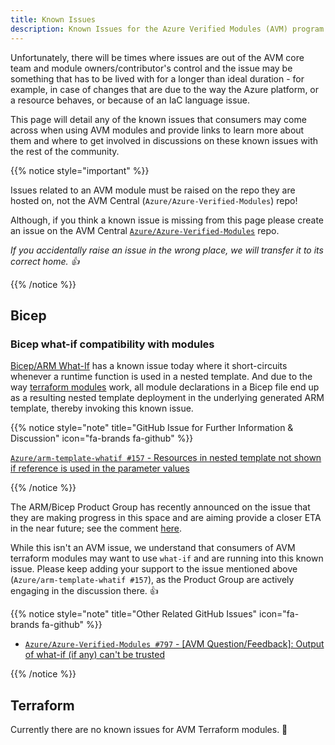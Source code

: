 ```yaml
---
title: Known Issues
description: Known Issues for the Azure Verified Modules (AVM) program
---
```


Unfortunately, there will be times where issues are out of the AVM core team and module owners/contributor's control and the issue may be something that has to be lived with for a longer than ideal duration - for example, in case of changes that are due to the way the Azure platform, or a resource behaves, or because of an IaC language issue.

This page will detail any of the known issues that consumers may come across when using AVM modules and provide links to learn more about them and where to get involved in discussions on these known issues with the rest of the community.

{{% notice style="important" %}}

Issues related to an AVM module must be raised on the repo they are hosted on, not the AVM Central (`Azure/Azure-Verified-Modules`) repo!

Although, if you think a known issue is missing from this page please create an issue on the AVM Central [`Azure/Azure-Verified-Modules`](https://github.com/zojovano/azure-verified-modules-copy/issues/new/choose) repo.

*If you accidentally raise an issue in the wrong place, we will transfer it to its correct home. 👍*

{{% /notice %}}

## Bicep

### Bicep what-if compatibility with modules

[Bicep/ARM What-If](https://learn.microsoft.com/azure/azure-resource-manager/bicep/deploy-what-if) has a known issue today where it short-circuits whenever a runtime function is used in a nested template. And due to the way [terraform modules](https://learn.microsoft.com/azure/azure-resource-manager/bicep/modules) work, all module declarations in a Bicep file end up as a resulting nested template deployment in the underlying generated ARM template, thereby invoking this known issue.

{{% notice style="note" title="GitHub Issue for Further Information & Discussion" icon="fa-brands fa-github" %}}

[`Azure/arm-template-whatif #157` - Resources in nested template not shown if reference is used in the parameter values](https://github.com/Azure/arm-template-whatif/issues/157)

{{% /notice %}}

The ARM/Bicep Product Group has recently announced on the issue that they are making progress in this space and are aiming provide a closer ETA in the near future; see the comment [here](https://github.com/Azure/arm-template-whatif/issues/157#issuecomment-2083179814).

While this isn't an AVM issue, we understand that consumers of AVM terraform modules may want to use `what-if` and are running into this known issue. Please keep adding your support to the issue mentioned above (`Azure/arm-template-whatif #157`), as the Product Group are actively engaging in the discussion there. 👍

{{% notice style="note" title="Other Related GitHub Issues" icon="fa-brands fa-github" %}}

- [`Azure/Azure-Verified-Modules #797` - [AVM Question/Feedback]: Output of what-if (if any) can't be trusted](https://github.com/zojovano/azure-verified-modules-copy/issues/797)

{{% /notice %}}

## Terraform

Currently there are no known issues for AVM Terraform modules. 🥳
